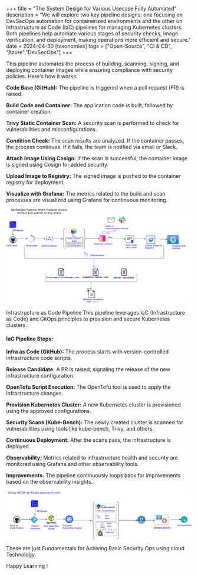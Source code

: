 +++
title = "The System Design for Various Usecase Fully Automated"
description = "We will explore two key pipeline designs: one focusing on DevSecOps automation for containerized environments and the other on Infrastructure as Code (IaC) pipelines for managing Kubernetes clusters. Both pipelines help automate various stages of security checks, image verification, and deployment, making operations more efficient and secure."
date = 2024-04-30
[taxonomies] 
tags = ["Open-Source", "CI & CD", "Azure","DevSecOps"]
+++

This pipeline automates the process of building, scanning, signing, and deploying container images while ensuring compliance with security policies. Here's how it works:

**Code Base (GitHub):** The pipeline is triggered when a pull request (PR) is raised.

**Build Code and Container:** The application code is built, followed by container creation.

**Trivy Static Container Scan:** A security scan is performed to check for vulnerabilities and misconfigurations.

**Condition Check:** The scan results are analyzed. If the container passes, the process continues. If it fails, the team is notified via email or Slack.

**Attach Image Using Cosign:** If the scan is successful, the container image is signed using Cosign for added security.

**Upload Image to Registry:** The signed image is pushed to the container registry for deployment.

**Visualize with Grafana:** The metrics related to the build and scan processes are visualized using Grafana for continuous monitoring.

![Our Architechture](https://raw.githubusercontent.com/samirparhi-dev/samirparhi-dev/main/blog/DevSecOpsPipeline.png)

Infrastructure as Code Pipeline
This pipeline leverages IaC (Infrastructure as Code) and GitOps principles to provision and secure Kubernetes clusters.


#### IaC Pipeline Steps:

**Infra as Code (GitHub):** The process starts with version-controlled infrastructure code scripts.

**Release Candidate:** A PR is raised, signaling the release of the new infrastructure configuration.

**OpenTofu Script Execution:** The OpenTofu tool is used to apply the infrastructure changes.

**Provision Kubernetes Cluster:** A new Kubernetes cluster is provisioned using the approved configurations.

**Security Scans (Kube-Bench):** The newly created cluster is scanned for vulnerabilities using tools like kube-bench, Trivy, and others.

**Continuous Deployment:** After the scans pass, the infrastructure is deployed.

**Observability:** Metrics related to infrastructure health and security are monitored using Grafana and other observability tools.

**Improvements:** The pipeline continuously loops back for improvements based on the observability insights.

![Our Architechture](https://raw.githubusercontent.com/samirparhi-dev/samirparhi-dev/main/blog/Infra-as-a-code-pipeline.png)

These are just Fundamentals for Achiving Basic Security Ops using cloud Technology.

Happy Learning !